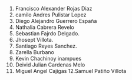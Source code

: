 1. Francisco Alexander Rojas Diaz
2. camilo Andres Pulistar Lopez
3. Diego Alejandro Guerrero España
4. Nathalia Cabrera Revelo
5. Sebastian Fajrdo Delgado.
6. Jhosept Villota.
7. Santiago Reyes Sanchez.
8. Zarella Burbano
9. Kevin Chachinoy inampues
10. Deivid Julian Cardenas Melo
11. Miguel Angel Cajigas
12.Samuel Patiño Villota




